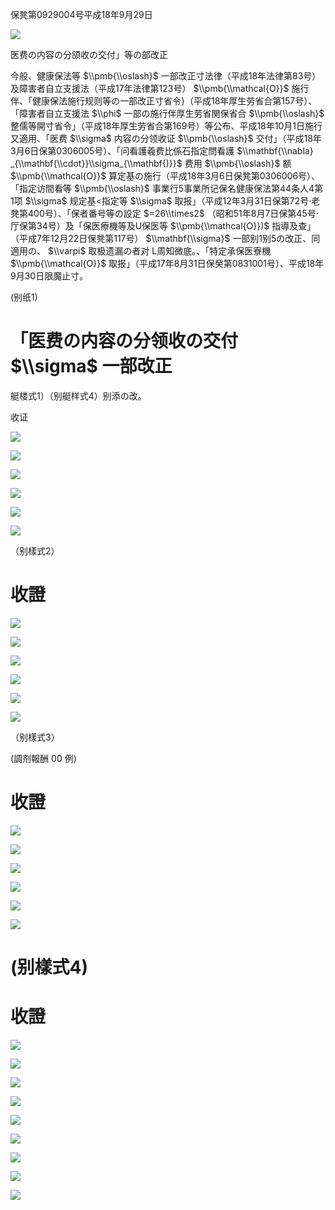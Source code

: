 保凳第0929004号平成18年9月29日

![](https://www.nta.go.jp/tmp/0150a242-b15d-4d93-b4e5-8c2293f7909b/images/dc03a9929beb2d9d87629a236973905705d494c76eed2e2eb2e702e59b4677b1.jpg)

医费の内容の分颌收の交付」等の部改正

今般、健康保法等 $\\pmb{\\oslash}$ 一部改正寸法律（平成18年法律第83号）及障害者自立支援法（平成17年法律第123号） $\\pmb{\\mathcal{O}}$ 施行伴、「健康保法施行规则等の一部改正寸省令}（平成18年厚生劳省合第157号）、「障害者自立支援法 $\\phi$ 一部の施行伴厚生劳省関保省合 $\\pmb{\\oslash}$ 整儒等開寸省令」（平成18年厚生劳省合第169号）等公布、平成18年10月1日施行又適用、「医费 $\\sigma$ 内容の分领收证 $\\pmb{\\oslash}$ 交付」（平成18年3月6日保第0306005号）、「问看護羲费比係石指定問看護 $\\mathbf{\\nabla} _{\\mathbf{\\cdot}}\\sigma_{\\mathbf{)}}$ 费用 $\\pmb{\\oslash}$ 额 $\\pmb{\\mathcal{O}}$ 算定基の施行（平成18年3月6日保凳第0306006号）、「指定访間看等 $\\pmb{\\oslash}$ 事業行5事業所记保名健康保法第44条人4第1项 $\\sigma$ 规定基<指定等 $\\sigma$ 取报」（平成12年3月31日保第72号·老凳第400号）、「保者番号等の設定 $=26\\times2$ （昭和51年8月7日保第45号·厅保第34号）及「保医療機等及U保医等 $\\pmb{\\mathcal{O}})$ 指導及查」（平成7年12月22日保凳第117号） $\\mathbf{\\sigma}$ 一部别1别5の改正、同適用の、 $\\varpi$ 取极遗漏の者对 L周知微底。、「特定承保医寮機 $\\pmb{\\mathcal{O}}$ 取报」（平成17年8月31日保癸第0831001号）、平成18年9月30日限魔止寸。

(别纸1)

# 「医费の内容の分领收の交付 $\\sigma$ 一部改正

艇楼式1）（别艇样式4）别添の改。

收证

![](https://www.nta.go.jp/tmp/0150a242-b15d-4d93-b4e5-8c2293f7909b/images/578094fcf5a46f5037b38be6537c3f27e529c064e42b352e01b83a68ea20b806.jpg)

![](https://www.nta.go.jp/tmp/0150a242-b15d-4d93-b4e5-8c2293f7909b/images/5e2664c9e8de1675db42de5f2ffb5de68a59177863dc13cb0aadaf79baac6925.jpg)

![](https://www.nta.go.jp/tmp/0150a242-b15d-4d93-b4e5-8c2293f7909b/images/6b6a58773269f1579f1fd4879df6be7fc66401e12518013a11cd9a0ab108b939.jpg)

![](https://www.nta.go.jp/tmp/0150a242-b15d-4d93-b4e5-8c2293f7909b/images/c011eccacdc82e8228dce1ab4f8ae49b8b6ff5f2549e0bc422971eb1438ae583.jpg)

![](https://www.nta.go.jp/tmp/0150a242-b15d-4d93-b4e5-8c2293f7909b/images/0a2551cdb78be5699d819fae40f50491876da2c30f8a24747644da8eeda41bda.jpg)

![](https://www.nta.go.jp/tmp/0150a242-b15d-4d93-b4e5-8c2293f7909b/images/e92199f4e0efdb516c28bdd3153b78fec5face074ca4b8e7a0407fb0975dfa63.jpg)

（别樣式2）

# 收證

![](https://www.nta.go.jp/tmp/0150a242-b15d-4d93-b4e5-8c2293f7909b/images/bdca52fe7f76b09e295cfca9fe9f3f5a16295ed5067b4a5e3ac1d7740e17274b.jpg)

![](https://www.nta.go.jp/tmp/0150a242-b15d-4d93-b4e5-8c2293f7909b/images/012944a5b172a2d12006ccb81946365b1ca07ada0b658e09da367b14be3e88ac.jpg)

![](https://www.nta.go.jp/tmp/0150a242-b15d-4d93-b4e5-8c2293f7909b/images/8d374a059cb361f68c8c4006b5061f7dbe9923df721781db5bb763d023236ea6.jpg)

![](https://www.nta.go.jp/tmp/0150a242-b15d-4d93-b4e5-8c2293f7909b/images/1715798ddc2639c7c967c65211270bd643d0990df7896756b761a6fb21859f2d.jpg)

![](https://www.nta.go.jp/tmp/0150a242-b15d-4d93-b4e5-8c2293f7909b/images/66ed46a98fcf042634422371021a366b7dcdbb990b9afcd3a54a9c17b149d79c.jpg)

![](https://www.nta.go.jp/tmp/0150a242-b15d-4d93-b4e5-8c2293f7909b/images/7e4f9a2572cb7c3303616380fd9c5d48371a318c79a499ef098d8d2e914c3e46.jpg)

（别樣式3）

(調剂報酬 $00$ 例)

# 收證

![](https://www.nta.go.jp/tmp/0150a242-b15d-4d93-b4e5-8c2293f7909b/images/8a82b677ff841a07b7eea07d897294d92e4f936215ca0d16fd6bb2f2b2d67c9e.jpg)

![](https://www.nta.go.jp/tmp/0150a242-b15d-4d93-b4e5-8c2293f7909b/images/8a540f04856dae6433b95ddd9a3a77140ec4b286e5e2f4b7c20b99a09560c51b.jpg)

![](https://www.nta.go.jp/tmp/0150a242-b15d-4d93-b4e5-8c2293f7909b/images/a39c21af3667e494a6c2cbcfe1cd7de3fda90bab617f505cf5e5b4b82a51b9e1.jpg)

![](https://www.nta.go.jp/tmp/0150a242-b15d-4d93-b4e5-8c2293f7909b/images/3f629fb0e97b4a8c69ae55d60ff65ef2757852136b65a6a7cdd1838ce65d0b41.jpg)

![](https://www.nta.go.jp/tmp/0150a242-b15d-4d93-b4e5-8c2293f7909b/images/dacaa2516dd5dd2acbbaf8ad9bdf4c7b2306efc82042213c367a1a75bfa911e1.jpg)

![](https://www.nta.go.jp/tmp/0150a242-b15d-4d93-b4e5-8c2293f7909b/images/8555d88ed1009be29a28b38f20e3e350112f2d2867cb071a487112c13f100328.jpg)

# (别樣式4)

# 收證

![](https://www.nta.go.jp/tmp/0150a242-b15d-4d93-b4e5-8c2293f7909b/images/e5f420b4bd8ce651da2ce218f9e9cf9a47875f4a14af9caa6a3a003e8bbd1fce.jpg)

![](https://www.nta.go.jp/tmp/0150a242-b15d-4d93-b4e5-8c2293f7909b/images/084beb20f9b63aa7a3076e812490a9386b56c1d9093a7dc00cf967c1dfa48389.jpg)

![](https://www.nta.go.jp/tmp/0150a242-b15d-4d93-b4e5-8c2293f7909b/images/95e15c9b719ba0b41d48ee08166f52cd15d8bdbb827eeba093cb25c412232e86.jpg)

![](https://www.nta.go.jp/tmp/0150a242-b15d-4d93-b4e5-8c2293f7909b/images/61db6d10d4820c87dd60746cc206000bee4d506f8459aa1e62ef42a559c3e150.jpg)

![](https://www.nta.go.jp/tmp/0150a242-b15d-4d93-b4e5-8c2293f7909b/images/7f9c02119fe873537af948d5509abb8682e3de196651a569df92ed736997f6e0.jpg)

![](https://www.nta.go.jp/tmp/0150a242-b15d-4d93-b4e5-8c2293f7909b/images/01b06f5ce9bce5ec0beafd011b79aac0db70d294b19fb66c8e091d28c34c89ea.jpg)

![](https://www.nta.go.jp/tmp/0150a242-b15d-4d93-b4e5-8c2293f7909b/images/4127f858f106464014d66167bdd241f465e242050c826eea72962c2ce5d430e0.jpg)

![](https://www.nta.go.jp/tmp/0150a242-b15d-4d93-b4e5-8c2293f7909b/images/707a0c278b4798367f41cbee2bd4cb7f3cc332837651846ca724b889ab6234a4.jpg)

![](https://www.nta.go.jp/tmp/0150a242-b15d-4d93-b4e5-8c2293f7909b/images/c5ee6cd03fbe2bc4503a689fc1f5a757c4d49662f4f151a24ad399b66cb5231f.jpg)